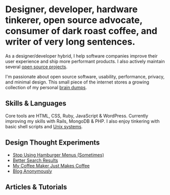 # Designer, developer, hardware tinkerer, open source advocate, consumer of dark roast coffee, and writer of very long sentences.

As a designer/developer hybrid, I help software companies improve their user experience and ship more performant products. I also actively maintain several [open source projects](/projects).

I'm passionate about open source software, usability, performance, privacy, and minimal design. This small piece of the internet stores a growing collection of my personal [brain dumps](/posts/dump).

## Skills & Languages

Core tools are HTML, CSS, Ruby, JavaScript & WordPress. Currently improving my skills with Rails, MongoDB & PHP. I also enjoy tinkering with basic shell scripts and [Unix systems](/public/images/unix.gif).

## Design Thought Experiments

* [Stop Using Hamburger Menus (Sometimes)](/posts/hamburgers)
* [Better Search Results](https://search.btxx.org)
* [My Coffee Maker Just Makes Coffee](/posts/one-thing)
* [Blog Anonymously](https://anon.btxx.org)

## Articles & Tutorials
